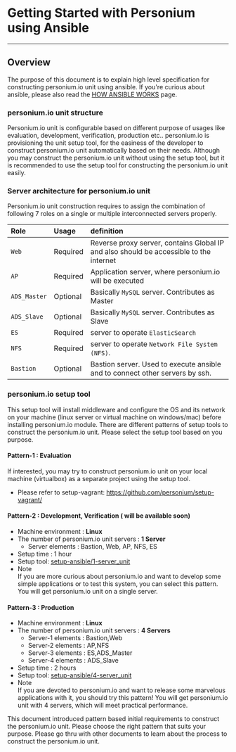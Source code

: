 # Getting Started with Personium using Ansible
-------------------------------

## Overview

The purpose of this document is to explain high level specification for constructing personium.io unit using ansible. If you're curious about ansible, please also read the [HOW ANSIBLE WORKS](http://www.ansible.com/how-ansible-works) page.

### personium.io unit structure

Personium.io unit is configurable based on different purpose of usages like evaluation, development, verification, production etc.. personium.io is provisioning the unit setup tool, for the easiness of the developer to construct personium.io unit automatically based on their needs.
Although you may construct the personium.io unit without using the setup tool, but it is recommended to use the setup tool for constructing the personium.io unit easily.

### Server architecture for personium.io unit
  Personium.io unit construction requires to assign the combination of following 7 roles on a single or multiple interconnected servers properly.
  

| **Role**     | **Usage**        | **definition**                                                                         |
|:-------------|:-----------------|:---------------------------------------------------------------------------------------|
| `Web`        |  Required        | Reverse proxy server, contains Global IP and also should be accessible to the internet |
| `AP`         |  Required        | Application server, where personium.io will be executed                                |
| `ADS_Master` |  Optional        | Basically `MySQL` server. Contributes as Master                                        |
| `ADS_Slave`  |  Optional        | Basically `MySQL` server. Contributes as Slave                                         |
| `ES`         |  Required        | server to operate `ElasticSearch`                                                      |
| `NFS`        |  Required        | server to operate `Network File System (NFS)`.                                         |
| `Bastion`    |  Optional        | Bastion server. Used to execute ansible and to connect other servers by ssh.           |


### personium.io setup tool

This setup tool will install middleware and configure the OS and its network on your machine (linux server or virtual machine on windows/mac) before installing personium.io module.
There are different patterns of setup tools to construct the personium.io unit. Please select the setup tool based on you purpose.

#### Pattern-1 : Evaluation

If interested, you may try to construct personium.io unit on your local machine (virtualbox) as a separate project using the setup tool.

* Please refer to setup-vagrant: https://github.com/personium/setup-vagrant/

#### Pattern-2 : Development, Verification ( will be available soon)

* Machine environment : **Linux**
* The number of personium.io unit servers : **1 Server**
  * Server elements : Bastion, Web, AP, NFS, ES
* Setup time : 1 hour
* Setup tool: [setup-ansible/1-server_unit](https://github.com/personium/setup-ansible/tree/master/1-server_unit "1-server_unit")
* Note  
  If you are more curious about personium.io and want to develop some simple applications or to test this system, you can select this pattern. You will get personium.io unit on a single server.

#### Pattern-3 : Production

* Machine environment : **Linux**
* The number of personium.io unit servers : **4 Servers**
  * Server-1 elements : Bastion,Web
  * Server-2 elements : AP,NFS
  * Server-3 elements : ES,ADS_Master
  * Server-4 elements : ADS_Slave
* Setup time :  2 hours
* Setup tool: [setup-ansible/4-server_unit](https://github.com/personium/setup-ansible/tree/master/4-server_unit "4-server_unit")
* Note  
  If you are devoted to personium.io and want to release some marvelous applications with it, you should try this pattern! You will get personium.io unit with 4 servers, which will meet practical performance. 


This document introduced pattern based initial requirements to construct the personium.io unit. Please choose the right pattern that suits your purpose. 
Please go thru with other documents to learn about the process to construct the personium.io unit.
